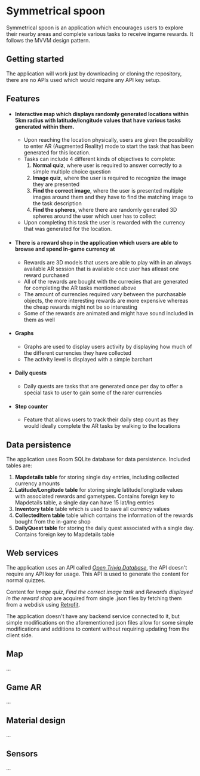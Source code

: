 # Symmetrical spoon

Symmetrical spoon is an application which encourages users to explore their nearby areas and complete various tasks to receive ingame rewards. It follows the MVVM design pattern.

## Getting started
The application will work just by downloading or cloning the repository, there are no APIs used which would require any API key setup.

## Features
* #### Interactive map which displays randomly generated locations within 5km radius with latitude/longitude values that have various tasks generated within them.
    * Upon reaching the location physically, users are given the possibility to enter AR (Augmented Reality) mode to start the task that has been generated for this location.
    *  Tasks can include 4 different kinds of objectives to complete:
        1. **Normal quiz**, where user is required to answer correctly to a simple multiple choice question
        2. **Image quiz**, where the user is required to recognize the image they are presented
        3.  **Find the correct image**, where the user is presented multiple images around them and they have to find the matching image to the task description
        4. **Find the spheres**, where there are randomly generated 3D spheres around the user which user has to collect
    * Upon completing this task the user  is rewarded with the currency that was generated for the location.

* #### There is a reward shop in the application which users are able to browse and spend in-game currency at
    * Rewards are 3D models that users are able to play with in an always available AR session that is available once user has atleast one reward purchased
    * All of the rewards are bought with the currecies that are generated for completing the AR tasks mentioned above
    * The amount of currencies required vary between the purchasable objects, the more interesting rewards are more expensive whereas the cheap rewards might not be so interesting
    * Some of the rewards are animated and might have sound included in them as well
* #### Graphs
    * Graphs are used to display users activity by displaying how much of the different currencies they have collected
    * The activity level is displayed with a simple barchart
* #### Daily quests
    * Daily quests are tasks that are generated once per day to offer a special task to user to gain some of the rarer currencies
* #### Step counter
    * Feature that allows users to track their daily step count as they would ideally complete the AR tasks by walking to the locations


## Data persistence
The application uses Room SQLite database for data persistence.
Included tables are:
1. **Mapdetails table** for storing single day entries, including collected currency amounts
2. **Latitude/Longitude table** for storing single latitude/longitude values with associated rewards and gametypes. Contains foreign key to Mapdetails table, a single day can have 15 lat/lng entries
3. **Inventory table** table which is used to save all currency values
4. **CollectedItem table** table which contains the information of the rewards bought from the in-game shop
5. **DailyQuest table** for storing the daily quest associated with a single day. Contains foreign key to Mapdetails table

## Web services
The application uses an API called [ *Open Trivia Database*](https://opentdb.com/), the API doesn't require any API key for usage. This API is used to generate the content for normal quizzes.

Content for *Image quiz*, *Find the correct image task* and *Rewards displayed in the reward shop* are acquired from single .json files by fetching them from a webdisk using [Retrofit](https://square.github.io/retrofit/).

The application doesn't have any backend service connected to it, but simple modifications on the aforementioned json files allow for some simple modifications and additions to content without requiring updating from the client side.

## Map
...
## Game AR
...
## Material design
...
## Sensors
...